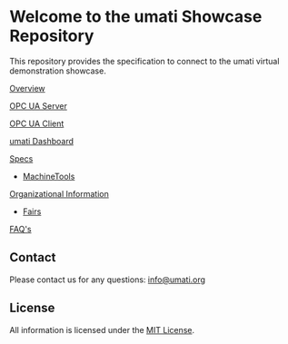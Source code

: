 # Welcome to the umati Showcase Repository

This repository provides the specification to connect to the umati virtual demonstration showcase.

[Overview](https://showcase.umati.org)

[OPC UA Server](https://showcase.umati.org/SERVER.html)

[OPC UA Client](https://showcase.umati.org/CLIENT.html)

[umati Dashboard](https://showcase.umati.org/DASHBOARD.html)

[Specs](https://showcase.umati.org/Specs.html)

- [MachineTools](https://showcase.umati.org/Specs/MACHINETOOLS.html)

[Organizational Information](Organization.html)

- [Fairs](Spec/Fairs.html)

[FAQ's](https://showcase.umati.org/FAQ.html)

## Contact

Please contact us for any questions:
[info@umati.org](mailto:info@umati.org)

## License

All information is licensed under the [MIT License](LICENSE).
